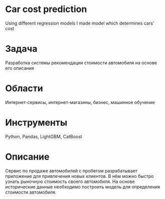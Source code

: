 # Car cost prediction
 Using different regression models I made model which determines cars' cost
# Задача
Разработка системы рекомендации стоимости автомобиля на основе его описания
# Области
Интернет-сервисы, интернет-магазины, бизнес, машинное обучение
# Инструменты
Python, Pandas, LightGBM, CatBoost
# Описание
Сервис по продаже автомобилей с пробегом  разрабатывает приложение для привлечения новых клиентов. В нём можно быстро узнать рыночную стоимость своего автомобиля. На основе исторические данные необходимо построить модель для определения стоимости автомобиля.

